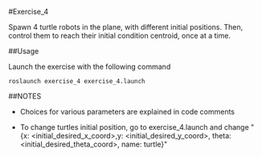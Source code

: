 #Exercise_4

Spawn 4 turtle robots in the plane, with different initial positions. Then, control them to reach their initial condition centroid, once at a time.

##Usage

Launch the exercise with the following command
```
roslaunch exercise_4 exercise_4.launch
```

##NOTES

* Choices for various parameters are explained in code comments

* To change turtles initial position, go to exercise_4.launch and change "{x: <initial_desired_x_coord>,y: <initial_desired_y_coord>, theta: <initial_desired_theta_coord>, name: turtle<id>}"
